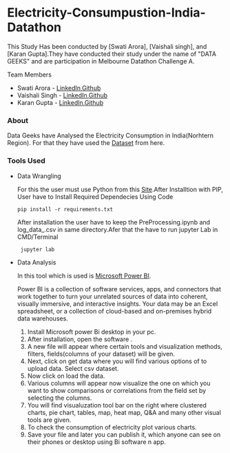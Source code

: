 # Electricity-Consumpustion-India-Datathon

This Study Has been conducted by [Swati Arora], [Vaishali singh], and [Karan Gupta].They have conducted their study under the name of "DATA GEEKS" and are participation in Melbourne Datathon Challenge A.
  
  Team Members
- Swati Arora - [LinkedIn](https://www.linkedin.com/in/swati-arora-59515213a/),[Github](https://github.com/swatiiarora)
- Vaishali Singh - [LinkedIn](https://www.linkedin.com/in/vaishali-singh-997s/),[Github](https://github.com/vaishu-s09)
- Karan Gupta - [LinkedIn](https://www.linkedin.com/in/karangupta26/),[Github](https://github.com/karangupta26)

### About 

Data Geeks have Analysed the Electricity Consumption in India(Norhtern Region). For that they have used the [Dataset](https://www.kaggle.com/twinkle0705/state-wise-power-consumption-in-india) from here.

### Tools Used
- Data Wrangling

    For this the user must use Python from this [Site](https://www.python.org/downloads/).After Installtion with PIP, User have to Install Required Dependecies Using Code

      pip install -r requirements.txt
      
    After installation the user have to keep the PreProcessing.ipynb and log_data_.csv in same directory.Afer that the have to run jupyter Lab in CMD/Terminal
    
       jupyter lab
 
 - Data Analysis
     
     In this tool which is used is [Microsoft Power BI](https://powerbi.microsoft.com/en-us/).
     
     Power BI is a collection of software services, apps, and connectors that work together to turn your unrelated sources of data into coherent, visually immersive, and         interactive insights. Your data may be an Excel spreadsheet, or a collection of cloud-based and on-premises hybrid data warehouses.
      1. Install Microsoft power Bi desktop in your pc. 
      2. After installation,  open the software . 
      3. A new file will appear where certain tools and visualization methods, filters, fields(columns of your dataset) will be given. 
      4. Next, click on get data where you will find various options of to upload data. Select csv dataset. 
      5. Now click on load the data.
      6. Various columns will appear now visualize the one on which you want to show comparisons or correlations from the field set by selecting the columns. 
      7. You will find visualuzation tool bar on the right where clustered charts, pie chart, tables, map, heat map, Q&A and many other visual tools are given. 
      8. To check the consumption of electricity plot various charts. 
      9. Save your file and later you can publish it, which anyone can see on their phones or desktop using Bi software n app.
